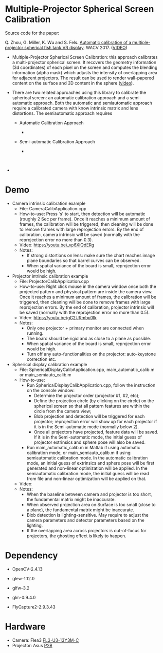 # Multiple-Projector Spherical Screen Calibration

Source code for the paper:

Q. Zhou, G. Miller, K. Wu and S. Fels. [Automatic calibration of a multiple-projector spherical fish tank VR display](http://ieeexplore.ieee.org/abstract/document/7926707/). WACV 2017.   ([VIDEO](https://youtu.be/Dgs4FmHCvp8))

- Multiple-Projector Spherical Screen Calibration: this approach calibrates a multi-projector spherical screen. It recovers the geometry information (3d coordinates) of each pixel on the screen and computes the blending information (alpha mask) which adjusts the intensity of overlapping area for adjacent projectors. The result can be used to render wall-papered content on the surface and 3D content in the sphere ([video](https://youtu.be/KVKyXYCttfA)). 

- There are two related approaches using this library to calibrate the spherical screen: an automatic calibration approach and a semi-automatic approach. Both the automatic and semiautomatic approach require a calibrated camera with know intrinsic matrix and lens distortions. The semiautomatic approach requires

  - Automatic Calibration Approach
    - ​

  - Semi-automatic Calibration Approach
    - ​

  ​

- ​

# Demo

- Camera intrinsic calibration example
  - File: CameraCalibApplication.cpp
  - How-to-use: Press 's' to start, then detection will be automatic (roughly 2 Sec per frame). Once it reaches a minimum amount of frames, the calibration will be triggered, then cleaning will be done to remove frames with large reprojection errors. By the end of calibration, camera intrinsic will be saved (normally with the reprojection error no more than 0.3).
  - Video: https://youtu.be/_vp6XlQdERg
  - Notes: 
    - If strong distortions on lens: make sure the chart reaches image plane boundaries so that barrel curves can be observed.
    - When spatial variance of the board is small, reprojection error would be high.
- Projector intrinsic calibration example
  - File: ProjectorCalibApplication.cpp
  - How-to-use: Right click mouse in the camera window once both the projected pattern and physical pattern are inside the camera view. Once it reaches a minimum amount of frames, the calibration will be triggered, then cleaning will be done to remove frames with large reprojection errors. By the end of calibration, projector intrinsic will be saved (normally with the reprojection error no more than 0.5).
  - Video: https://youtu.be/gG2URmbu0Ik
  - Notes:
    - Only one projector + primary monitor are connected when running. 
    - The board should be rigid and as close to a plane as possible. 
    - When spatial variance of the board is small, reprojection error would be high.
    - Turn off any auto-functionalities on the projector: auto-keystone correction etc.
- Spherical display calibration example
  - File: SphericalDisplayCalibApplication.cpp, main_automatic_calib.m or main_semiauto_calib.m
  - How-to-use: 
    - Run SphericalDisplayCalibApplication.cpp, follow the instruction on the console window: 
      - Determine the projector order (projector #1, #2, etc); 
      - Define the projection circle (by clicking on the circle) on the spherical screen so that all pattern features are within the circle from the camera view; 
      - Blob projection and detection will be triggered for each projector; reprojection error will show up for each projector if it is in the Semi-automatic mode (normally below 2). 
      - Once all projectors have projected, feature data will be saved. If it is in the Semi-automatic mode, the initial guess of projector extrinsics and sphere pose will also be saved. 
    - Run main_automatic_calib.m in Matlab if using automatic calibration mode, or main_semiauto_calib.m if using semiautomatic calibration mode. In the automatic calibration mode, an initial guess of extrinsics and sphere pose will be first generated and non-linear optimization will be applied. In the semiautomatic calibration mode, the initial guess will be read from file and non-linear optimization will be applied on that.
  - Video:
  - Notes:
    - When the baseline between camera and projector is too short, the fundamental matrix might be inaccurate.
    - When observed projection area on Surface is too small (close to a plane), the fundamental matrix might be inaccurate. 
    - Blob detection is lighting-sensitive. May require to adjust the camera parameters and detector parameters based on the lighting. 
    - If the overlapping area across projectors is out-of-focus for projectors, the ghosting effect is likely to happen. 

# Dependency

- OpenCV-2.4.13

- glew-1.12.0

- glfw-3.2

- glm-0.9.4.0

- FlyCapture2-2.9.3.43

# Hardware

- Camera: Flea3 [FL3-U3-13Y3M-C](https://www.ptgrey.com/flea3-13-mp-mono-usb3-vision-vita-1300-camera)
- Projector: Asus [P2B](https://www.google.ca/search?q=Asus+P2B&oq=Asus+P2B&aqs=chrome..69i57j0l5.391j0j7&sourceid=chrome&ie=UTF-8) 



